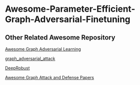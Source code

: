 # Awesome-Parameter-Efficient-Graph-Adversarial-Finetuning


## Other Related Awesome Repository

[Awesome Graph Adversarial Learning](https://github.com/EdisonLeeeee/Graph-Adversarial-Learning)

[graph_adversarial_attack](https://github.com/Hanjun-Dai/graph_adversarial_attack)

[DeepRobust](https://github.com/DSE-MSU/DeepRobust)

[Awesome Graph Attack and Defense Papers](https://github.com/ChandlerBang/awesome-graph-attack-papers)
